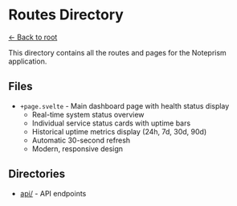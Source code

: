 # Routes Directory

[← Back to root](../../README.md)

This directory contains all the routes and pages for the Noteprism application.

## Files
- `+page.svelte` - Main dashboard page with health status display
  - Real-time system status overview
  - Individual service status cards with uptime bars
  - Historical uptime metrics display (24h, 7d, 30d, 90d)
  - Automatic 30-second refresh
  - Modern, responsive design

## Directories
- [api/](api/README.md) - API endpoints 